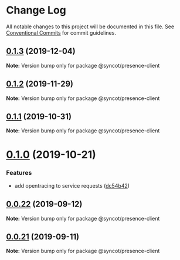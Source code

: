 # Change Log

All notable changes to this project will be documented in this file.
See [Conventional Commits](https://conventionalcommits.org) for commit guidelines.

## [0.1.3](https://github.com/SyncOT/SyncOT/compare/@syncot/presence-client@0.1.2...@syncot/presence-client@0.1.3) (2019-12-04)

**Note:** Version bump only for package @syncot/presence-client





## [0.1.2](https://github.com/SyncOT/SyncOT/compare/@syncot/presence-client@0.1.1...@syncot/presence-client@0.1.2) (2019-11-29)

**Note:** Version bump only for package @syncot/presence-client





## [0.1.1](https://github.com/SyncOT/SyncOT/compare/@syncot/presence-client@0.1.0...@syncot/presence-client@0.1.1) (2019-10-31)

**Note:** Version bump only for package @syncot/presence-client





# [0.1.0](https://github.com/SyncOT/SyncOT/compare/@syncot/presence-client@0.0.22...@syncot/presence-client@0.1.0) (2019-10-21)


### Features

* add opentracing to service requests ([dc54b42](https://github.com/SyncOT/SyncOT/commit/dc54b42273e6148f2a3c001c36072957c7cdb661))





## [0.0.22](https://github.com/SyncOT/SyncOT/compare/@syncot/presence-client@0.0.21...@syncot/presence-client@0.0.22) (2019-09-12)

**Note:** Version bump only for package @syncot/presence-client





## [0.0.21](https://github.com/SyncOT/SyncOT/compare/@syncot/presence-client@0.0.20...@syncot/presence-client@0.0.21) (2019-09-11)

**Note:** Version bump only for package @syncot/presence-client
